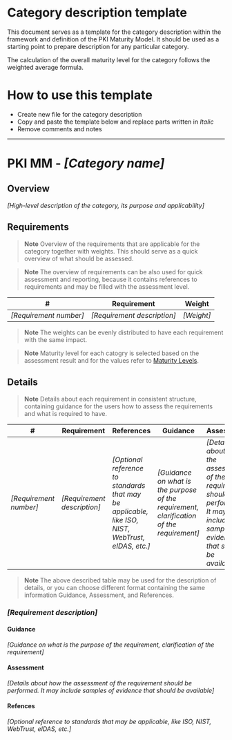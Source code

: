# Category description template

This document serves as a template for the category description within the framework and definition of the PKI Maturity Model.
It should be used as a starting point to prepare description for any particular category.

The calculation of the overall maturity level for the category follows the weighted average formula.

# How to use this template

- Create new file for the category description
- Copy and paste the template below and replace parts written in *Italic*
- Remove comments and notes

---

# PKI MM - *[Category name]*

## Overview

*[High-level description of the category, its purpose and applicability]*

## Requirements

> **Note**
> Overview of the requirements that are applicable for the category together with weights. This should serve as a quick overview of what should be assessed.

> **Note**
> The overview of requirements can be also used for quick assessment and reporting, because it contains references to requirements and may be filled with the assessment level.

| #                      | Requirement                 | Weight     |
|------------------------|-----------------------------|------------|
| *[Requirement number]* | *[Requirement description]* | *[Weight]* |

> **Note**
> The weights can be evenly distributed to have each requirement with the same impact.

> **Note**
> Maturity level for each catogry is selected based on the assessment result and for the values refer to [Maturity Levels](../../model/pkimm.md#maturity-levels).

## Details

> **Note**
> Details about each requirement in consistent structure, containing guidance for the users how to assess the requirements and what is required to have.

| #                      | Requirement                 | References                                                                                        | Guidance                                                                                 | Assessment                                                                                                                               |
|------------------------|-----------------------------|---------------------------------------------------------------------------------------------------|------------------------------------------------------------------------------------------|------------------------------------------------------------------------------------------------------------------------------------------|
| *[Requirement number]* | *[Requirement description]* | *[Optional reference to standards that may be applicable, like ISO, NIST, WebTrust, eIDAS, etc.]* | *[Guidance on what is the purpose of the requirement, clarification of the requirement]* | *[Details about how the assessment of the requirement should be performed. It may include samples of evidence that should be available]* |

> **Note**
> The above described table may be used for the description of details, or you can choose different format containing the same information Guidance, Assessment, and References. 

### *[Requirement description]*
#### Guidance
*[Guidance on what is the purpose of the requirement, clarification of the requirement]*
#### Assessment
*[Details about how the assessment of the requirement should be performed. It may include samples of evidence that should be available]*
#### Refences
*[Optional reference to standards that may be applicable, like ISO, NIST, WebTrust, eIDAS, etc.]*